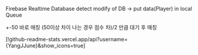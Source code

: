 Firebase Realtime Database
detect modify of DB -> put data(Player) in local Queue

+-50 바로 매칭
(50이상 차이 나는 경우 점수 차)/2 만큼 대기 후 매칭

[!github-readme-stats.vercel.app/api?username={YangJJune}&show_icons=true]
